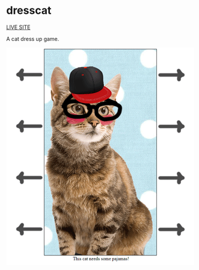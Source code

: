 # dresscat

[LIVE SITE](https://www.natedonato.com/dresscat/cat.html)

A cat dress up game.


![alt text](https://github.com/natedonato/dresscat/raw/master/cats.gif "Cats")
